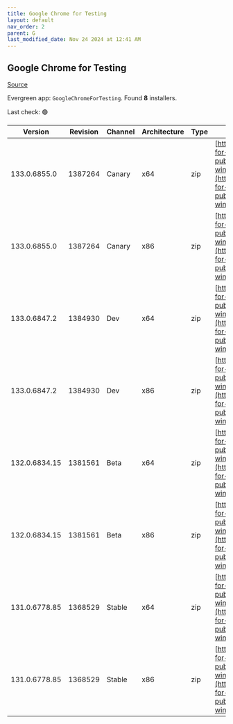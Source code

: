 ```yaml
---
title: Google Chrome for Testing
layout: default
nav_order: 2
parent: G
last_modified_date: Nov 24 2024 at 12:41 AM
---
```


## Google Chrome for Testing

[Source](https://googlechromelabs.github.io/chrome-for-testing/)

Evergreen app: `GoogleChromeForTesting`. Found **8** installers.

Last check: 🟢

| Version       | Revision | Channel | Architecture | Type | URI                                                                                                                                                                                            |
| ------------- | -------- | ------- | ------------ | ---- | ---------------------------------------------------------------------------------------------------------------------------------------------------------------------------------------------- |
| 133.0.6855.0  | 1387264  | Canary  | x64          | zip  | [https://storage.googleapis.com/chrome-for-testing-public/133.0.6855.0/win64/chrome-win64.zip](https://storage.googleapis.com/chrome-for-testing-public/133.0.6855.0/win64/chrome-win64.zip)   |
| 133.0.6855.0  | 1387264  | Canary  | x86          | zip  | [https://storage.googleapis.com/chrome-for-testing-public/133.0.6855.0/win32/chrome-win32.zip](https://storage.googleapis.com/chrome-for-testing-public/133.0.6855.0/win32/chrome-win32.zip)   |
| 133.0.6847.2  | 1384930  | Dev     | x64          | zip  | [https://storage.googleapis.com/chrome-for-testing-public/133.0.6847.2/win64/chrome-win64.zip](https://storage.googleapis.com/chrome-for-testing-public/133.0.6847.2/win64/chrome-win64.zip)   |
| 133.0.6847.2  | 1384930  | Dev     | x86          | zip  | [https://storage.googleapis.com/chrome-for-testing-public/133.0.6847.2/win32/chrome-win32.zip](https://storage.googleapis.com/chrome-for-testing-public/133.0.6847.2/win32/chrome-win32.zip)   |
| 132.0.6834.15 | 1381561  | Beta    | x64          | zip  | [https://storage.googleapis.com/chrome-for-testing-public/132.0.6834.15/win64/chrome-win64.zip](https://storage.googleapis.com/chrome-for-testing-public/132.0.6834.15/win64/chrome-win64.zip) |
| 132.0.6834.15 | 1381561  | Beta    | x86          | zip  | [https://storage.googleapis.com/chrome-for-testing-public/132.0.6834.15/win32/chrome-win32.zip](https://storage.googleapis.com/chrome-for-testing-public/132.0.6834.15/win32/chrome-win32.zip) |
| 131.0.6778.85 | 1368529  | Stable  | x64          | zip  | [https://storage.googleapis.com/chrome-for-testing-public/131.0.6778.85/win64/chrome-win64.zip](https://storage.googleapis.com/chrome-for-testing-public/131.0.6778.85/win64/chrome-win64.zip) |
| 131.0.6778.85 | 1368529  | Stable  | x86          | zip  | [https://storage.googleapis.com/chrome-for-testing-public/131.0.6778.85/win32/chrome-win32.zip](https://storage.googleapis.com/chrome-for-testing-public/131.0.6778.85/win32/chrome-win32.zip) |
